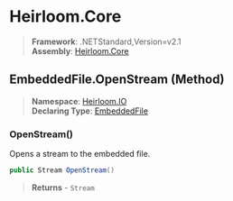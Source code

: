 # Heirloom.Core

> **Framework**: .NETStandard,Version=v2.1  
> **Assembly**: [Heirloom.Core][0]

## EmbeddedFile.OpenStream (Method)

> **Namespace**: [Heirloom.IO][0]  
> **Declaring Type**: [EmbeddedFile][1]

### OpenStream()

Opens a stream to the embedded file.

```cs
public Stream OpenStream()
```

> **Returns** - `Stream`

[0]: ../../../Heirloom.Core.md
[1]: ../EmbeddedFile.md
